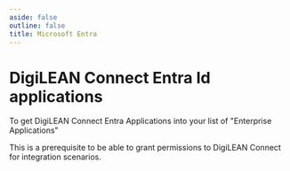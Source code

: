 ```yaml
---
aside: false
outline: false
title: Microsoft Entra
---
```

<script setup lang="ts">
    import DigiLeanEntraButtons from "../components/DigiLeanEntraButtons.vue"
</script>

# DigiLEAN Connect Entra Id applications

To get DigiLEAN Connect Entra Applications into your list of "Enterprise Applications"

This is a prerequisite to be able to grant permissions to DigiLEAN Connect for integration scenarios.

<DigiLeanEntraButtons />
